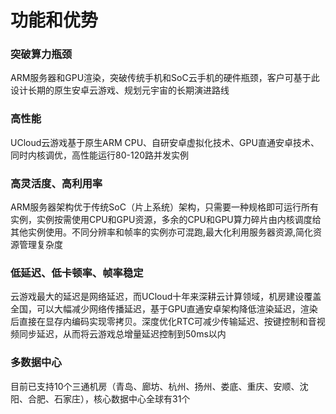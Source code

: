 <!--建议复杂操作配图说明-->
# 功能和优势
### 突破算力瓶颈

   ARM服务器和GPU渲染，突破传统手机和SoC云手机的硬件瓶颈，客户可基于此设计长期的原生安卓云游戏、规划元宇宙的长期演进路线
   
### 高性能

   UCloud云游戏基于原生ARM CPU、自研安卓虚拟化技术、GPU直通安卓技术、同时内核调优，高性能运行80-120路并发实例
   
### 高灵活度、高利用率

   ARM服务器架构优于传统SoC（片上系统）架构，只需要一种规格即可运行所有实例，实例按需使用CPU和GPU资源，多余的CPU和GPU算力碎片由内核调度给其他实例使用。不同分辨率和帧率的实例亦可混跑,最大化利用服务器资源,简化资源管理复杂度
   
### 低延迟、低卡顿率、帧率稳定
   云游戏最大的延迟是网络延迟，而UCloud十年来深耕云计算领域，机房建设覆盖全国，可以大幅减少网络传播延迟，基于GPU直通安卓架构降低渲染延迟，渲染后直接在显存内编码实现零拷贝。深度优化RTC可减少传输延迟、按键控制和音视频同步延迟，从而将云游戏总增量延迟控制到50ms以内

### 多数据中心 
   目前已支持10个三通机房（青岛、廊坊、杭州、扬州、娄底、重庆、安顺、沈阳、合肥、石家庄），核心数据中心全球有31个

